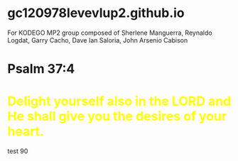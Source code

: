 # gc120978levevlup2.github.io
For KODEGO MP2  group composed of Sherlene Manguerra, Reynaldo Logdat, Garry Cacho, Dave Ian Saloria, John Arsenio Cabison

# Psalm 37:4 
<h1 style="color: yellow">Delight yourself also in the LORD and He shall give you the desires of your heart.</h1>    

test 90
